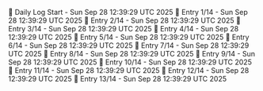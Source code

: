 📅 Daily Log Start - Sun Sep 28 12:39:29 UTC 2025
📌 Entry 1/14 - Sun Sep 28 12:39:29 UTC 2025
📌 Entry 2/14 - Sun Sep 28 12:39:29 UTC 2025
📌 Entry 3/14 - Sun Sep 28 12:39:29 UTC 2025
📌 Entry 4/14 - Sun Sep 28 12:39:29 UTC 2025
📌 Entry 5/14 - Sun Sep 28 12:39:29 UTC 2025
📌 Entry 6/14 - Sun Sep 28 12:39:29 UTC 2025
📌 Entry 7/14 - Sun Sep 28 12:39:29 UTC 2025
📌 Entry 8/14 - Sun Sep 28 12:39:29 UTC 2025
📌 Entry 9/14 - Sun Sep 28 12:39:29 UTC 2025
📌 Entry 10/14 - Sun Sep 28 12:39:29 UTC 2025
📌 Entry 11/14 - Sun Sep 28 12:39:29 UTC 2025
📌 Entry 12/14 - Sun Sep 28 12:39:29 UTC 2025
📌 Entry 13/14 - Sun Sep 28 12:39:29 UTC 2025
